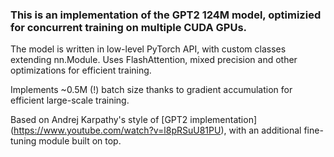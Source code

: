 ### This is an implementation of the GPT2 124M model, optimizied for concurrent training on multiple CUDA GPUs.
The model is written in low-level PyTorch API, with custom classes extending nn.Module. Uses FlashAttention, mixed precision and other optimizations for efficient training. 

Implements ~0.5M (!) batch size thanks to gradient accumulation for efficient large-scale training.

Based on Andrej Karpathy's style of [GPT2 implementation] (https://www.youtube.com/watch?v=l8pRSuU81PU), with an additional fine-tuning module built on top.
